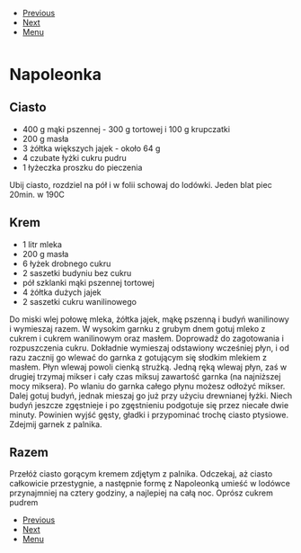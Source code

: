 <!-- Navigation Menu Start -->

- [Previous](Murzynek.md)
- [Next](Orzechowiec.md)
- [Menu](README.md)

<div style="margin-bottom: 50px"></div>

<!-- /Navigation Menu Start -->

# Napoleonka

## Ciasto

- 400 g mąki pszennej - 300 g tortowej i 100 g krupczatki
- 200 g masła
- 3 żółtka większych jajek - około 64 g
- 4 czubate łyżki cukru pudru
- 1 łyżeczka proszku do pieczenia

Ubij ciasto, rozdziel na pół i w folii schowaj do lodówki. Jeden blat piec 20min. w 190C

## Krem

- 1 litr mleka
- 200 g masła
- 6 łyżek drobnego cukru
- 2 saszetki budyniu bez cukru
- pół szklanki mąki pszennej tortowej
- 4 żółtka dużych jajek
- 2 saszetki cukru wanilinowego

Do miski wlej połowę mleka, żółtka jajek, mąkę pszenną i budyń wanilinowy i wymieszaj razem. W wysokim garnku z grubym dnem gotuj mleko z cukrem i cukrem wanilinowym oraz masłem. Doprowadź do zagotowania i rozpuszczenia cukru.  Dokładnie wymieszaj odstawiony wcześniej płyn, i od razu zacznij go wlewać do garnka z gotującym się słodkim mlekiem z masłem. Płyn wlewaj powoli cienką strużką. Jedną ręką wlewaj płyn, zaś w drugiej trzymaj mikser i cały czas miksuj zawartość garnka (na najniższej mocy miksera). Po wlaniu do garnka całego płynu możesz odłożyć mikser. Dalej gotuj budyń, jednak mieszaj go już przy użyciu drewnianej łyżki. Niech budyń jeszcze zgęstnieje i po zgęstnieniu podgotuje się przez niecałe dwie minuty. Powinien wyjść gęsty, gładki i przypominać trochę ciasto ptysiowe. Zdejmij garnek z palnika.

## Razem

Przełóż ciasto gorącym kremem zdjętym z palnika. Odczekaj, aż ciasto całkowicie przestygnie, a następnie formę z Napoleonką umieść w lodówce przynajmniej na cztery godziny, a najlepiej na całą noc. Oprósz cukrem pudrem

<!-- Navigation Menu End -->

- [Previous](Murzynek.md)
- [Next](Orzechowiec.md)
- [Menu](README.md)

<div style="margin-bottom: 50px"></div>

<!-- /Navigation Menu End -->